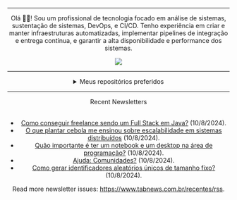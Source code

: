 <div align="center">
<hr>
<p>Olá 👋🏾! Sou um profissional de tecnologia focado em análise de sistemas, sustentação de sistemas, DevOps, e CI/CD. Tenho experiência em criar e manter infraestruturas automatizadas, implementar pipelines de integração e entrega contínua, e garantir a alta disponibilidade e performance dos sistemas.</p>
  <img src="https://media.giphy.com/media/yAGIvCiwPJn5C/giphy.gif">
<hr>
  <details>
  <summary>Meus repositórios preferidos</summary>
  <br />
  Alguns dos meus melhores repositórios:
  <br />
<br />
  <ul><li><a href=https://github.com/KubeNerd/aluratube target="_blank" rel="noopener noreferrer">KubeNerd/aluratube</a> (<b>0</b> ✨ and <b>0</b> 🍴): Aluratube - Desenvolvido durante a imersão React da Alura no final de 2022</li><li><a href=https://github.com/KubeNerd/nlw-ia target="_blank" rel="noopener noreferrer">KubeNerd/nlw-ia</a> (<b>0</b> ✨ and <b>0</b> 🍴): Projeto desenvolvido durante a NLW IA - Usando a API da OPENAI</li><li><a href=https://github.com/KubeNerd/nlw-journey-ia target="_blank" rel="noopener noreferrer">KubeNerd/nlw-journey-ia</a> (<b>0</b> ✨ and <b>0</b> 🍴): NLW IA - Agent de viagens usando python + langchain + GPT</li>
<li>More coming soon :).</li>
</ul>
  </details>
  <hr/>
    <summary>Recent Newsletters</summary>
  <br />
  <ul>
    <li><a href=https://www.tabnews.com.br/rogerr/como-conseguir-freelance-sendo-um-full-stack-em-java target="_blank" rel="noopener noreferrer">Como conseguir freelance sendo um Full Stack em Java?</a> (10/8/2024).</li><li><a href=https://www.tabnews.com.br/oronaldoscotti/o-que-plantar-cebola-me-ensinou-sobre-escalabilidade-em-sistemas-distribuidos target="_blank" rel="noopener noreferrer">O que plantar cebola me ensinou sobre escalabilidade em sistemas distribuídos</a> (10/8/2024).</li><li><a href=https://www.tabnews.com.br/drey79/quao-importante-e-ter-um-notebook-e-um-desktop-na-area-de-programacao target="_blank" rel="noopener noreferrer">Quão importante é ter um notebook e um desktop na área de programação?</a> (10/8/2024).</li><li><a href=https://www.tabnews.com.br/eliasPS/ajuda-comunidades target="_blank" rel="noopener noreferrer">Ajuda: Comunidades?</a> (10/8/2024).</li><li><a href=https://www.tabnews.com.br/guilhermeUrbanas/como-gerar-identificadores-aleatorios-unicos-de-tamanho-fixo target="_blank" rel="noopener noreferrer">Como gerar identificadores aleatórios únicos de tamanho fixo?</a> (10/8/2024).</li>
  </ul>
<p>Read more newsletter issues: <a href="https://www.tabnews.com.br/recentes/rss">https://www.tabnews.com.br/recentes/rss</a>.</p>
  </details>
